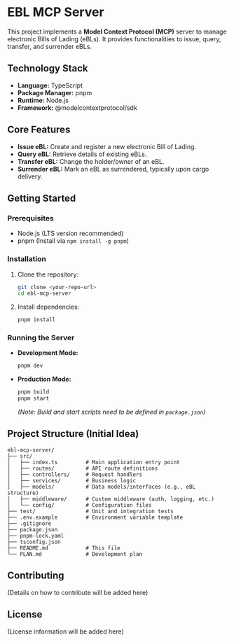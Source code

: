 # EBL MCP Server

This project implements a **Model Context Protocol (MCP)** server to manage electronic Bills of Lading (eBLs). It provides functionalities to issue, query, transfer, and surrender eBLs.

## Technology Stack

*   **Language:** TypeScript
*   **Package Manager:** pnpm
*   **Runtime:** Node.js
*   **Framework:** @modelcontextprotocol/sdk

## Core Features

*   **Issue eBL:** Create and register a new electronic Bill of Lading.
*   **Query eBL:** Retrieve details of existing eBLs.
*   **Transfer eBL:** Change the holder/owner of an eBL.
*   **Surrender eBL:** Mark an eBL as surrendered, typically upon cargo delivery.

## Getting Started

### Prerequisites

*   Node.js (LTS version recommended)
*   pnpm (Install via `npm install -g pnpm`)

### Installation

1.  Clone the repository:
    ```bash
    git clone <your-repo-url>
    cd ebl-mcp-server
    ```
2.  Install dependencies:
    ```bash
    pnpm install
    ```

### Running the Server

*   **Development Mode:**
    ```bash
    pnpm dev
    ```
*   **Production Mode:**
    ```bash
    pnpm build
    pnpm start
    ```
    *(Note: Build and start scripts need to be defined in `package.json`)*

## Project Structure (Initial Idea)

```
ebl-mcp-server/
├── src/
│   ├── index.ts         # Main application entry point
│   ├── routes/          # API route definitions
│   ├── controllers/     # Request handlers
│   ├── services/        # Business logic
│   ├── models/          # Data models/interfaces (e.g., eBL structure)
│   ├── middleware/      # Custom middleware (auth, logging, etc.)
│   └── config/          # Configuration files
├── test/                # Unit and integration tests
├── .env.example         # Environment variable template
├── .gitignore
├── package.json
├── pnpm-lock.yaml
├── tsconfig.json
├── README.md            # This file
└── PLAN.md              # Development plan
```

## Contributing

(Details on how to contribute will be added here)

## License

(License information will be added here)
